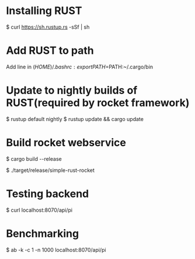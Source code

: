 Installing RUST
===============
$ curl https://sh.rustup.rs -sSf | sh

Add RUST to path
================

Add line in $(HOME)/.bashrc:
export PATH=$PATH:~/.cargo/bin

Update to nightly builds of RUST(required by rocket framework)
=============================================================
$ rustup default nightly
$ rustup update && cargo update

Build rocket webservice
=======================

$ cargo build --release

$ ./target/release/simple-rust-rocket

Testing backend
===============

$ curl localhost:8070/api/pi

Benchmarking
============
$ ab -k -c 1 -n 1000 localhost:8070/api/pi

